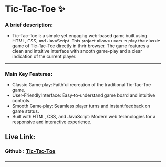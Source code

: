 #  Tic-Tac-Toe ✨


### A brief description: 
- Tic-Tac-Toe is a simple yet engaging web-based game built using HTML, CSS, and JavaScript. This project allows users to play the classic game of Tic-Tac-Toe directly in their browser. The game features a clean and intuitive interface with smooth game-play and a clear indication of the current player.

---


### Main Key Features:

- Classic Game-play: Faithful recreation of the traditional Tic-Tac-Toe game.
- User-Friendly Interface: Easy-to-understand game board and intuitive controls.
- Smooth Game-play: Seamless player turns and instant feedback on game status.
- Built with HTML, CSS, and JavaScript: Modern web technologies for a responsive and interactive experience.



##  Live Link: 
### Github : [Tic-Tac-Toe](https://rrishiddh.github.io/Tic-Tac-Toe/)

### 


<hr/>
